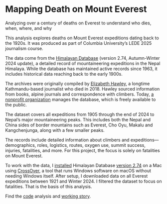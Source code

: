 # Mapping Death on Mount Everest
Analyzing over a century of deaths on Everest to understand who dies, when, where, and why

This analysis explores deaths on Mount Everest expeditions dating back to the 1920s. It was produced as part of Columbia University’s LEDE 2025 journalism course.

The data come from the [Himalayan Database](https://www.himalayandatabase.com/downloads.html) (version 2.74, Autumn-Winter 2024 update), a detailed record of mountaineering expeditions in the Nepal Himalaya. While the database has maintained active records since 1963, it includes historical data reaching back to the early 1900s.

The archives were originally compiled by [Elizabeth Hawley](https://americanalpineclub.org/news/2018/2/7/elizabeth-hawley-1923-2018), a longtime Kathmandu-based journalist who died in 2018. Hawley sourced information from books, alpine journals and correspondence with climbers. Today, [a nonprofit organization](https://www.himalayandatabase.com) manages the database, which is freely available to the public.

The dataset covers all expeditions from 1905 through the end of 2024 to Nepal’s major mountaineering peaks. This includes both the Nepal and China sides of border mountains such as Everest, Cho Oyu, Makalu and Kangchenjunga, along with a few smaller peaks.

The records include detailed information about climbers and expeditions—demographics, roles, logistics, routes, oxygen use, summit success, injuries, fatalities, and more. For this project, the focus is solely on fatalities on Mount Everest.

To work with the data, I [installed](https://www.himalayandatabase.com/systemreqs.html) Himalayan Database [version 2.74](https://www.himalayandatabase.com/downloads/Installing%20the%20Himalayan%20Database.html) on a Mac using [CrossOver](https://www.himalayandatabase.com/updates-xovr.html), a tool that runs Windows software on macOS without needing Windows itself. After setup, I downloaded data on all Everest expeditions between 1921 and Winter 2024. I filtered the dataset to focus on fatalities. That is the basis of this analysis.

Find the [code](https://github.com/tufanjee/tufanjee.github.io/blob/main/everest-project/EVEREST_final.ipynb) analysis and [working story](https://tufanjee.github.io/everest-project/).
